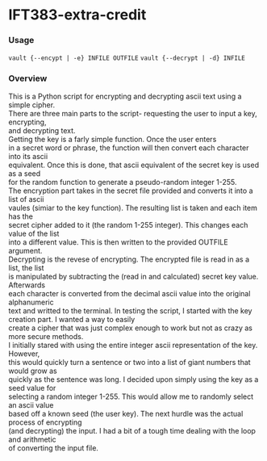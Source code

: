 # IFT383-extra-credit
### Usage 
`vault {--encypt | -e} INFILE OUTFILE`
`vault {--decrypt | -d} INFILE`
  
### Overview
This is a Python script for encrypting and decrypting ascii text using a simple cipher.  
There are three main parts to the script- requesting the user to input a key, encrypting,  
and decrypting text.  
Getting the key is a farly simple function.  Once the user enters  
in a secret word or phrase, the function will then convert each character into its ascii  
equivalent.  Once this is done, that ascii equivalent of the secret key is used as a seed  
for the random function to generate a pseudo-random integer 1-255.  
The encryption part takes in the secret file provided and converts it into a list of ascii  
vaules (simiar to the key function).  The resulting list is taken and each item has the  
secret cipher added to it (the random 1-255 integer).  This changes each value of the list  
into a different value.  This is then written to the provided OUTFILE argument.  
Decrypting is the revese of encrypting.  The encrypted file is read in as a list, the list  
is manipulated by subtracting the (read in and calculated) secret key value.  Afterwards  
each character is converted from the decimal ascii value into the original alphanumeric  
text and writted to the terminal.
In testing the script, I started with the key creation part.  I wanted a way to easily  
create a cipher that was just complex enough to work but not as crazy as more secure methods.  
I initially stared with using the entire integer ascii representation of the key.  However,  
this would quickly turn a sentence or two into a list of giant numbers that would grow as  
quickly as the sentence was long.  I decided upon simply using the key as a seed value for  
selecting a random integer 1-255.  This would allow me to randomly select an ascii value  
based off a known seed (the user key).  The next hurdle was the actual process of encrypting  
(and decrypting) the input.  I had a bit of a tough time dealing with the loop and arithmetic  
of converting the input file.
